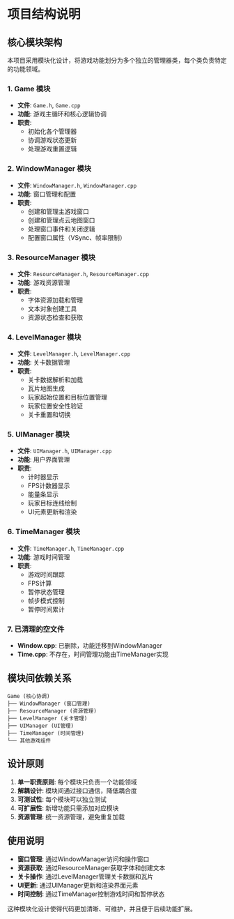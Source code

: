 # 项目结构说明

## 核心模块架构

本项目采用模块化设计，将游戏功能划分为多个独立的管理器类，每个类负责特定的功能领域。

### 1. Game 模块
- **文件**: `Game.h`, `Game.cpp`
- **功能**: 游戏主循环和核心逻辑协调
- **职责**: 
  - 初始化各个管理器
  - 协调游戏状态更新
  - 处理游戏重置逻辑

### 2. WindowManager 模块
- **文件**: `WindowManager.h`, `WindowManager.cpp`
- **功能**: 窗口管理和配置
- **职责**:
  - 创建和管理主游戏窗口
  - 创建和管理点云地图窗口
  - 处理窗口事件和关闭逻辑
  - 配置窗口属性（VSync、帧率限制）

### 3. ResourceManager 模块
- **文件**: `ResourceManager.h`, `ResourceManager.cpp`
- **功能**: 游戏资源管理
- **职责**:
  - 字体资源加载和管理
  - 文本对象创建工具
  - 资源状态检查和获取

### 4. LevelManager 模块
- **文件**: `LevelManager.h`, `LevelManager.cpp`
- **功能**: 关卡数据管理
- **职责**:
  - 关卡数据解析和加载
  - 瓦片地图生成
  - 玩家起始位置和目标位置管理
  - 玩家位置安全性验证
  - 关卡重置和切换

### 5. UIManager 模块
- **文件**: `UIManager.h`, `UIManager.cpp`
- **功能**: 用户界面管理
- **职责**:
  - 计时器显示
  - FPS计数器显示
  - 能量条显示
  - 玩家目标连线绘制
  - UI元素更新和渲染

### 6. TimeManager 模块
- **文件**: `TimeManager.h`, `TimeManager.cpp`
- **功能**: 游戏时间管理
- **职责**:
  - 游戏时间跟踪
  - FPS计算
  - 暂停状态管理
  - 帧步模式控制
  - 暂停时间累计

### 7. 已清理的空文件
- **Window.cpp**: 已删除，功能迁移到WindowManager
- **Time.cpp**: 不存在，时间管理功能由TimeManager实现

## 模块间依赖关系

```
Game (核心协调)
├── WindowManager (窗口管理)
├── ResourceManager (资源管理)
├── LevelManager (关卡管理)
├── UIManager (UI管理)
├── TimeManager (时间管理)
└── 其他游戏组件
```

## 设计原则

1. **单一职责原则**: 每个模块只负责一个功能领域
2. **解耦设计**: 模块间通过接口通信，降低耦合度
3. **可测试性**: 每个模块可以独立测试
4. **可扩展性**: 新增功能只需添加对应模块
5. **资源管理**: 统一资源管理，避免重复加载

## 使用说明

- **窗口管理**: 通过WindowManager访问和操作窗口
- **资源获取**: 通过ResourceManager获取字体和创建文本
- **关卡操作**: 通过LevelManager管理关卡数据和瓦片
- **UI更新**: 通过UIManager更新和渲染界面元素
- **时间控制**: 通过TimeManager控制游戏时间和暂停状态

这种模块化设计使得代码更加清晰、可维护，并且便于后续功能扩展。
